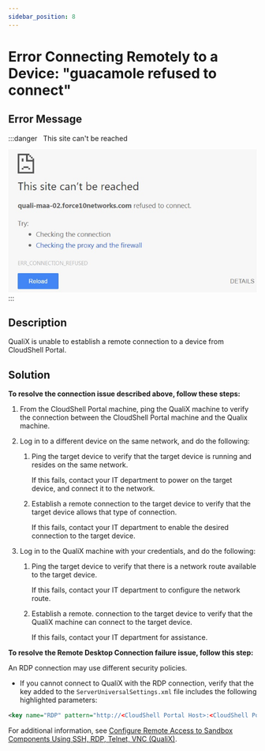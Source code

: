 ```yaml
---
sidebar_position: 8
---
```


# Error Connecting Remotely to a Device: "guacamole refused to connect"

## Error Message

:::danger &nbsp;
This site can't be reached

![](/Images/Troubleshoot/Refused-Error.png)
:::
## Description

QualiX is unable to establish a remote connection to a device from CloudShell Portal.

## Solution

**To resolve the connection issue described above, follow these steps:**

1. From the CloudShell Portal machine, ping the QualiX machine to verify the connection between the CloudShell Portal machine and the Qualix machine.
2. Log in to a different device on the same network, and do the following:
    1. Ping the target device to verify that the target device is running and resides on the same network.
        
        If this fails, contact your IT department to power on the target device, and connect it to the network.
        
    2. Establish a remote connection to the target device to verify that the target device allows that type of connection.
        
        If this fails, contact your IT department to enable the desired connection to the target device.
        
3. Log in to the QualiX machine with your credentials, and do the following:
    1. Ping the target device to verify that there is a network route available to the target device.
        
        If this fails, contact your IT department to configure the network route.
        
    2. Establish a remote. connection to the target device to verify that the QualiX machine can connect to the target device.
        
        If this fails, contact your IT department for assistance.
        

**To resolve the Remote Desktop Connection failure issue, follow this step:**

An RDP connection may use different security policies.

- If you cannot connect to QualiX with the RDP connection, verify that the key added to the `ServerUniversalSettings.xml` file includes the following highlighted parameters:

```xml
<key name="RDP" pattern="http://<CloudShell Portal Host>:<CloudShell Portal Port>/Qx/connect?qualix=<VM IP>&amp;qualixType=http&amp;rdp{qid}&amp;qtoken={qtoken}&amp;hostname={Address}&amp;protocol=rdp&amp;port=3389&amp;username={User}&amp;password={Password}&amp;security=any&amp;ignore-cert=true" icon-key="RDP" />
```

For additional information, see [Configure Remote Access to Sandbox Components Using SSH, RDP, Telnet, VNC (QualiX)](../../install-configure/qualix/post-installation-config/configure-remote-access.md).
